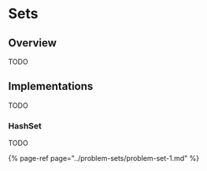 # Sets

## Overview

TODO

## Implementations

TODO

### HashSet

TODO

{% page-ref page="../problem-sets/problem-set-1.md" %}

